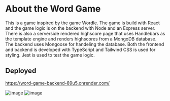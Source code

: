# About the Word Game
This is a game inspired by the game Wordle. The game is build with React and the game logic is on the backend with Node and an Express server. There is also a serverside rendered highscore page that uses Handlebars as the template engine and renders highscores from a MongoDB database. The backend uses Mongoose for handeling the database. Both the frontend and backend is developed with TypeScript and Tailwind CSS is used for styling. Jest is used to test the game logic.

## Deployed
https://word-game-backend-89u5.onrender.com/



![image](https://user-images.githubusercontent.com/112066906/231982136-0c4ef358-815b-4ea3-964f-28f217d1beef.png)
![image](https://user-images.githubusercontent.com/112066906/231983944-dcb51ef2-d865-4192-9115-a89f0b441172.png)
